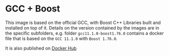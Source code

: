 # GCC + Boost
This image is based on the official GCC, with Boost C++ Libraries built and installed on top of it.
Details on the version contained by the images are in the specific subfolders, e.g. folder ``gcc11.1.0-boost1.76.0`` contains a docker file that is based on the ``GCC 11.1.0`` with ``Boost 1.76.0``.

It is also published on [Docker Hub](https://hub.docker.com/r/andycodes/gcc-with-boost)
